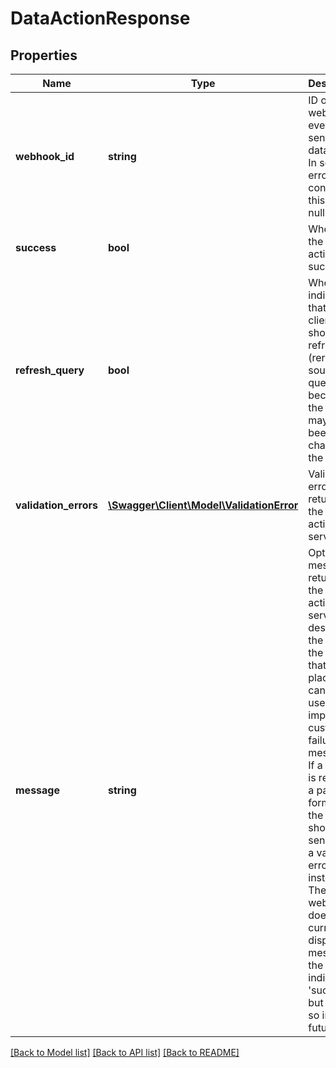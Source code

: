 # DataActionResponse

## Properties
Name | Type | Description | Notes
------------ | ------------- | ------------- | -------------
**webhook_id** | **string** | ID of the webhook event that sent this data action. In some error conditions, this may be null. | [optional] 
**success** | **bool** | Whether the data action was successful. | [optional] 
**refresh_query** | **bool** | When true, indicates that the client should refresh (rerun) the source query because the data may have been changed by the action. | [optional] 
**validation_errors** | [**\Swagger\Client\Model\ValidationError**](ValidationError.md) | Validation errors returned by the data action server. | [optional] 
**message** | **string** | Optional message returned by the data action server describing the state of the action that took place. This can be used to implement custom failure messages. If a failure is related to a particular form field, the server should send back a validation error instead. The Looker web UI does not currently display any message if the action indicates &#39;success&#39;, but may do so in the future. | [optional] 

[[Back to Model list]](../README.md#documentation-for-models) [[Back to API list]](../README.md#documentation-for-api-endpoints) [[Back to README]](../README.md)


